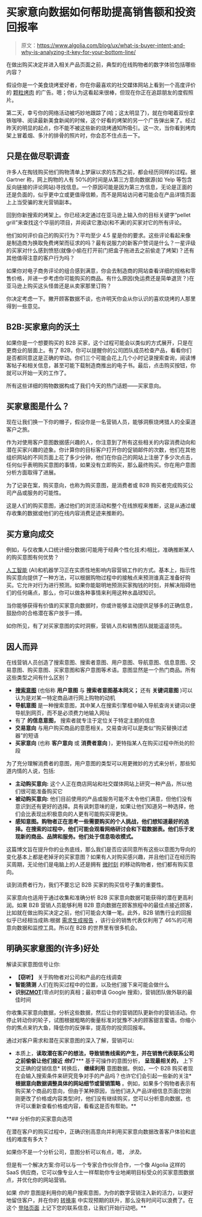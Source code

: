 # 买家意向数据如何帮助提高销售额和投资回报率

> 原文：<https://www.algolia.com/blog/ux/what-is-buyer-intent-and-why-is-analyzing-it-key-for-your-bottom-line/>

在做出购买决定并进入相关产品页面之前，典型的在线购物者的数字体验包括哪些内容？

假设你是一个美食烧烤爱好者，你在你最喜欢的社交媒体网站上看到一个高度评价的 [颗粒烤肉](https://www.grillbabygrill.com/are-pellet-grills-worth-it/) 的广告。嗯；你认为这看起来很棒，但现在你正在追踪朋友的度假照片。

第二天，幸亏你的网络活动被巧妙地跟踪了(哈；这太明显了)，就在你喝着双份拿铁咖啡、阅读最新美食新闻的时候，这个好看的烤架的另一个广告弹出来了。经过昨天的明显的起点，你不能不被这些新的烧烤通知所吸引。这一次，当你看到烤肉架上冒着烟、多汁的排骨的照片时，你会忍不住点击一下。

## [](#just-doing-due-diligence)只是在做尽职调查

许多人在掏钱购买他们购物清单上梦寐以求的东西之前，都会经历同样的过程。据 Gartner 称，网上购物的人有 50%的时间是从第三方意向数据源(如 Yelp 等包含反向链接的评论网站)寻找信息。一个原因可能是因为第三方信息，无论是正面的还是负面的，似乎更中立或更值得信赖，而不是网站访问者可能会在产品详情页面上上当受骗的发光营销副本。

回到你新搜索的烤架上。你已经决定通过在亚马逊上输入你的目标关键字“pellet grill”来查找这个华丽的项目，并阅读它激动(和不满)的买家对它的所有评论。

他们如何评价自己的购买行为？平均至少 4.5 星是你的要求。这些评论看起来像是制造商为换取免费烤架而征求的吗？最有说服力的新客户赞词是什么？一星评级的买家对什么感到愤怒(就像小偷在打开前门把盒子拖进去之前偷走了烤架)？还有其他值得注意的客户行为吗？

如果你对电子商务评论的组合感到满意，你会去制造商的网站查看详细的规格和零售价格，并进一步考虑你可能购买的商品。有什么原因(免运费还是简单退货？)在亚马逊上购买这头怪兽还是从卖家那里订购？

你决定考虑一下。撇开顾客数据不谈，也许明天你会从你认识的喜欢烧烤的人那里得到一些意见。

## [](#b2b-a-fertile-ground-for-buyer-intent)B2B:买家意向的沃土

如果你是一个想要购买的 B2B 买家，这个过程可能会以类似的方式展开，只是在更商业的层面上。有了 B2B，你可以提醒你的公司团队成员检查产品，看看你们是否都同意这是正确的举动。你们三个可能会花上几个小时记录搜索查询，阅读博客帖子和相关信息，甚至可能下载制造商推出的电子书。最后，点击购买按钮，你就可以开始一天的工作了。

所有这些详细的购物数据构成了我们今天的热门话题——买家意向。

## [](#what-is-buyer-intent)买家意图是什么？

现在让我们换一下你的帽子，假设你是一名营销人员，能够洞察烧烤猎人的全渠道客户之旅。

作为对使用客户意图数据感兴趣的人，你注意到了所有这些相关的内容消费动向和潜在买家兴趣的迹象。你计算你的目标客户打开你的促销邮件的次数，他们在其他组织网站的不同页面上花了多少分钟，他们在你自己的网站上注册了多少次点击，任何似乎表明购买意图的事情，如果没有立即购买，那么最终购买。你在用户意图分析方面取得了进展。

为了记录在案，购买意向，也称为购买意图，是消费者或 B2B 购买者完成购买公司产品或服务的可能性。

这是人们的购买意图，通过他们的浏览活动和整个在线旅程来推断，这是从通过缓存收集的数据或他们的在线内容消费足迹来推断的。

## [](#the-buyer-intent-payoff)买方意向成交

例如，与仅收集人口统计细分数据(可能用于经典个性化技术)相比，准确推断某人的购买意图有何优势？

[人工智能](https://www.algolia.com/blog/ai/using-ai-to-deliver-smarter-search/) (AI)和机器学习正在实质性地影响内容营销工作的方式。基本上，指示性购买意向提供了一种方法，可以根据购物过程中的接触点来预测谁真正准备好购买。它允许对[](https://www.algolia.com/blog/ai/increase-your-ecommerce-roi-by-predicting-users-next-shopping-stages/)行为进行预测。如果你能聪明地预测买家掏钱的时刻，并解决阻碍他们的任何痛点，那么，你可以做各种事情来利用这种水晶球知识。

当你能够获得有价值的买家意向数据时，你或许能够主动提供足够多的正确信息，鼓励你的合格潜在客户放手一搏。

如你所见，有了对买家意图的实时洞察，营销人员和销售团队就能遥遥领先。

## [](#different-intents-for-different-folks)因人而异

在线营销人员创造了搜索意图、搜索者意图、用户意图、导航意图、信息意图、交易意图、购买意图、买家意图和客户意图等术语。意图显然是一个热门商品。所有这些类型之间有什么区别？

*   [**搜索意图**](https://www.algolia.com/blog/ux/what-is-meant-by-search-intent-and-what-are-the-different-types/) (也俗称 **用户意图** 与 **搜索者意图基本同义；** 还有 **关键词意图** )可以认为是对某一特定商品进行网上购物的动机
*   **导航意图** 是一种搜索意图，其中某人在搜索引擎框中输入导航查询关键词以便导航到网页，而不是必须费力地输入网址
*   有了 **的信息意图，** 搜索者就专注于定位关于特定主题的信息
*   **交易意向** 与用户购买商品的意愿相关。交易查询可以是类似“购买替换过滤器”的短语
*   **买家意向** (也称 **客户意向** 或 **消费者意向** )，更特指某人在购买过程中所处的阶段

为了充分理解消费者的意图，用户意图的类型可以用更微妙的方式来分析，那些知道内情的人说，包括:

*   **主动购买意向:** 这个人正在商店网站和社交媒体网站上研究一种产品，所以他们很可能准备购买它
*   **被动购买意向:** 他们目前使用的产品或服务可能不太令他们满意，但他们没有意识到还有更好的选择。具有讽刺意味的是，如果让他们知道另一种选择，他们会比表现出积极意向的人更有可能购买得更快。
*   **感知意图。购物者正在思考一些需要购买的个人挑战，他们想知道最好的选择。在搜索的过程中，他们可能会观看网络研讨会和下载数据表。他们乐于发现新的商品、品牌和服务。他们处于信息吸收模式。**

这篇博文旨在提升你的业务底线，那么我们是否应该同意所有这些以意图为导向的变化基本上都是老掉牙的买家意图？如果有人对购买感兴趣，并且他们正在经历购买周期，无论他们是电脑上的人还是拥有 [微时刻](https://www.thinkwithgoogle.com/marketing-strategies/app-and-mobile/how-micromoments-are-changing-rules/) 的移动购物者，他们都有购买意向。

谈到消费者行为，我们不要忘记 B2B 买家的购买信号子集的重要性。

买家意向也适用于通过收集和准确分析 B2B 买家意向数据可能获得的潜在更高利润。如果 B2B 营销人员能够利用 B2B 意向数据在顾客旅程中的最佳点接近顾客，比如就在做出购买决定之前，他们可能会大赚一笔。此外，B2B 销售行业的回报似乎已经相当成熟:根据 [需求生成报告](https://spreadsheetdaddy.com/blog/intent-data-statistics) ，该行业的销售代表仅利用了 46%的可用意向数据和监控工具。所以在 B2B 的世界里有很多机会。

## [](#the-many-benefits-of-pinpointing-buyer-intent)明确买家意图的(许多)好处

解读买家意图信号让你:

*   **【窃听】** 关于购物者对公司和产品的在线调查
*   **智能猜测** 人们在购买过程中的位置，以及他们接下来可能会做什么
*   **识别**[**ZMOT**](https://www.optimizesmart.com/how-to-use-zmot-to-increase-conversions-and-sales-exponentially/)(零点时刻的真相；最初申请 Google 搜索)，营销团队做外联的最佳时间

你收集买家意向数据，分析这些数据，然后让你的营销团队更新你的营销活动。你停止转动你的轮子，试图根据粗略的衡量标准对犹豫不决的顾客甜言蜜语。你缩小你的焦点来钓大鱼，降低你的反弹率，提高你的投资回报率。

通过对客户需求和潜在买家意图的深入了解，营销可以:

*   本质上，**读取潜在客户的想法，导致销售线索的产生，并在销售代表联系公司之前偷偷让他们接近 *他们***
***   基于可操作的意图分析， **呈现最相关的，** 上下文正确的促销信息*   转换后， **继续利用** 意图数据。例如，一个 B2B 购买者现在会输入搜索条件来研究竞争对手的产品吗？也许它们会引起一些新的关注*   **根据意向数据调整具体的网站细节或营销策略** 。例如，如果多个购物者表示有购买某个商品的意向，但由于某种原因，当他们进入产品详细信息页面(您刚刚更改了价格或内容类型)时，他们没有继续购买，您可以分析意向数据，也许可以重新查看价格或内容，看看这是否有帮助。**

 **## [](#analyzing-your-buyer-intent-options)分析你的买家意向选项

在潜在客户的购买过程中，正确识别高意向[](https://www.algolia.com/blog/ai/how-to-identify-user-search-intent-using-ai-and-machine-learning/)并利用买家意向数据改善客户体验和底线的难度有多大？

如果你不是一个分析公司，意图分析可以有点，嗯， *涉及。*

但是有一个解决方案:你可以与一个专家合作伙伴合作，一个像 Algolia 这样的 SaaS 供应商，它可以像专业人士一样帮助你专业地阐明目标受众的买家意图数据点，并优化你的网站营销。

如果 *你的* 意图是利用你的用户搜索意图，为你的数字营销注入新的活力，以更好地留住客户，并在你的 [转换率](https://www.algolia.com/blog/ai/how-algolia-ai-helps-retailers-create-better-converting-experiences/) 中实现预期的跃升，那么没有时间可以浪费了。在这个 [登陆页面](https://www.algolia.com/contactus/) 上记下您的联系信息，让我们开始行动吧。**